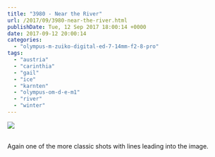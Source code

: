 ```yaml
---
title: "3980 - Near the River"
url: /2017/09/3980-near-the-river.html
publishDate: Tue, 12 Sep 2017 18:00:14 +0000
date: 2017-09-12 20:00:14
categories: 
  - "olympus-m-zuiko-digital-ed-7-14mm-f2-8-pro"
tags: 
  - "austria"
  - "carinthia"
  - "gail"
  - "ice"
  - "karnten"
  - "olympus-om-d-e-m1"
  - "river"
  - "winter"
---
```

<div class="container">
<div class="center"><a target="_blank" href="https://d25zfm9zpd7gm5.cloudfront.net/1200x1200/2017/20170108_140927_lr.jpg"><img class="webfeedsFeaturedVisual" src="https://d25zfm9zpd7gm5.cloudfront.net/0600x0600/2017/20170108_140927_lr.jpg" /></a></div>
</div>
<br />

Again one of the more classic shots with lines leading into the image.
